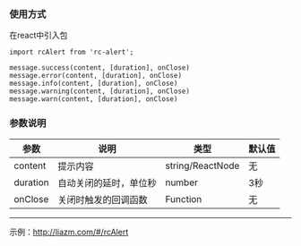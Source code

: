### 使用方式
在react中引入包
```
import rcAlert from 'rc-alert';

message.success(content, [duration], onClose)
message.error(content, [duration], onClose)
message.info(content, [duration], onClose)
message.warning(content, [duration], onClose)
message.warn(content, [duration], onClose)
```
### 参数说明

| 参数 | 说明 | 类型 | 默认值|
| ------ | ------ | ------ | ------ |
| content | 提示内容 | string/ReactNode | 无 |
| duration |自动关闭的延时，单位秒 | number | 3秒 |
| onClose |关闭时触发的回调函数 | Function | 无 |

---

示例：http://liazm.com/#/rcAlert
